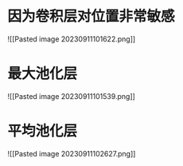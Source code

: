 # 因为卷积层对位置非常敏感
![[Pasted image 20230911101622.png]]
# 最大池化层
 
![[Pasted image 20230911101539.png]]
# 平均池化层
![[Pasted image 20230911102627.png]]